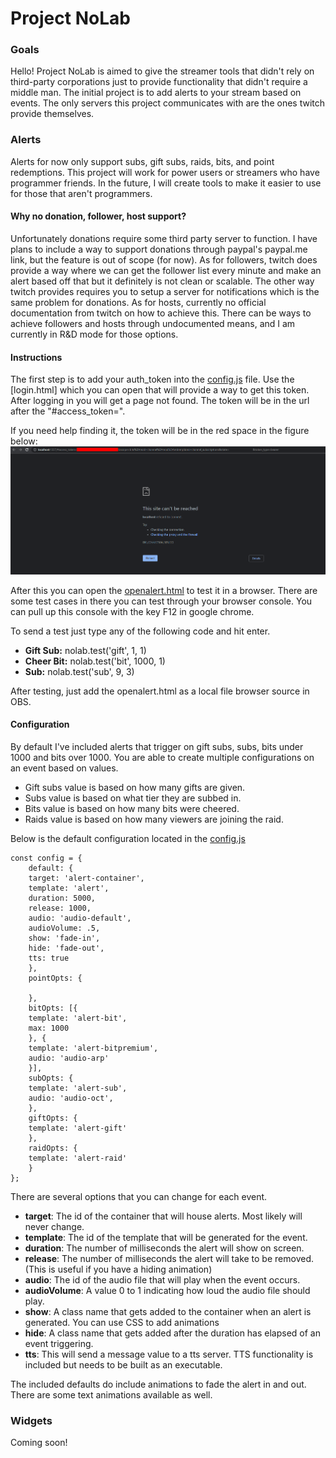 # Project NoLab

### Goals

Hello!
Project NoLab is aimed to give the streamer tools that didn't rely on third-party corporations just to provide functionality that didn't require a middle man.
The initial project is to add alerts to your stream based on events.  The only servers this project communicates with are the ones twitch provide themselves.

### Alerts

Alerts for now only support subs, gift subs, raids, bits, and point redemptions.
This project will work for power users or streamers who have programmer friends.
In the future, I will create tools to make it easier to use for those that aren't programmers.

#### Why no donation, follower, host support?

Unfortunately donations require some third party server to function.  I have plans to include a way to support donations through paypal's paypal.me link, but the feature is out of scope (for now).
As for followers, twitch does provide a way where we can get the follower list every minute and make an alert based off that but it definitely is not clean or scalable.
The other way twitch provides requires you to setup a server for notifications which is the same problem for donations.
As for hosts, currently no official documentation from twitch on how to achieve this. 
There can be ways to achieve followers and hosts through undocumented means, and I am currently in R&D mode for those options.

#### Instructions

The first step is to add your auth_token into the [config.js](https://github.com/danefairbanks/no-lab/blob/main/alert/config.js) file.
Use the [login.html] which you can open that will provide a way to get this token.
After logging in you will get a page not found.  The token will be in the url after the "#access_token=".

If you need help finding it, the token will be in the red space in the figure below:
![Login section](https://raw.githubusercontent.com/danefairbanks/no-lab/main/readme-res/login-token.png "login")

After this you can open the [openalert.html](https://github.com/danefairbanks/no-lab/blob/main/alert/openalert.html) to test it in a browser.
There are some test cases in there you can test through your browser console.  You can pull up this console with the key F12 in google chrome.

To send a test just type any of the following code and hit enter.
- **Gift Sub:**   nolab.test('gift', 1, 1)
- **Cheer Bit:**  nolab.test('bit', 1000, 1)
- **Sub:**        nolab.test('sub', 9, 3)

After testing, just add the openalert.html as a local file browser source in OBS.

#### Configuration

By default I've included alerts that trigger on gift subs, subs, bits under 1000 and bits over 1000.
You are able to create multiple configurations on an event based on values. 
- Gift subs value is based on how many gifts are given.
- Subs value is based on what tier they are subbed in.
- Bits value is based on how many bits were cheered.
- Raids value is based on how many viewers are joining the raid.

Below is the default configuration located in the [config.js](https://github.com/danefairbanks/no-lab/blob/main/alert/config.js)

	const config = {
	    default: {
		target: 'alert-container',
		template: 'alert',
		duration: 5000,
		release: 1000,
		audio: 'audio-default',
		audioVolume: .5,
		show: 'fade-in',
		hide: 'fade-out',
		tts: true
	    },
	    pointOpts: {

	    },
	    bitOpts: [{
		template: 'alert-bit',
		max: 1000
	    }, {
		template: 'alert-bitpremium',
		audio: 'audio-arp'
	    }],
	    subOpts: {
		template: 'alert-sub',
		audio: 'audio-oct',
	    },
	    giftOpts: {
		template: 'alert-gift'
	    },
	    raidOpts: {
		template: 'alert-raid'
	    }
	};

There are several options that you can change for each event.
- __target__: The id of the container that will house alerts.  Most likely will never change.
- __template__: The id of the template that will be generated for the event.
- __duration__: The number of milliseconds the alert will show on screen.
- __release__:  The number of milliseconds the alert will take to be removed. (This is useful if you have a hiding animation)
- __audio__: The id of the audio file that will play when the event occurs.
- __audioVolume__: A value 0 to 1 indicating how loud the audio file should play.
- __show__: A class name that gets added to the container when an alert is generated.  You can use CSS to add animations
- __hide__: A class name that gets added after the duration has elapsed of an event triggering.
- __tts__: This will send a message value to a tts server. TTS functionality is included but needs to be built as an executable.

The included defaults do include animations to fade the alert in and out.  There are some text animations available as well.

### Widgets

Coming soon!
